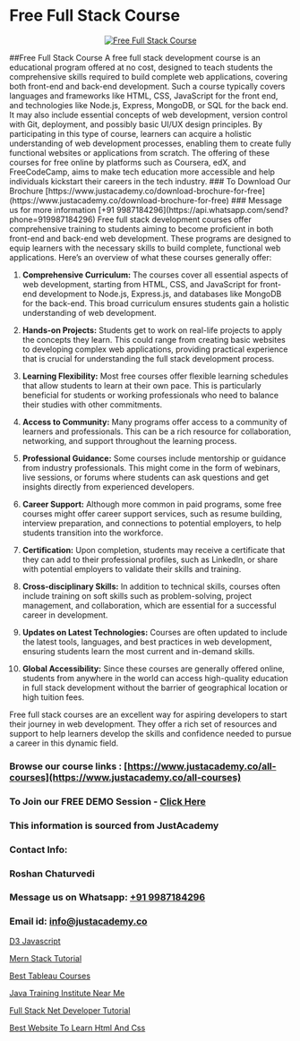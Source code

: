 # Free Full Stack Course

<p align="center">
  <a href="https://justacademy.co/program-detail/full-stack-web-development">
    <img src="https://justacademy.co/storage2/program_images/1704700371.webp" alt="Free Full Stack Course">
  </a>
</p>
##Free Full Stack Course
A free full stack development course is an educational program offered at no cost, designed to teach students the comprehensive skills required to build complete web applications, covering both front-end and back-end development. Such a course typically covers languages and frameworks like HTML, CSS, JavaScript for the front end, and technologies like Node.js, Express, MongoDB, or SQL for the back end. It may also include essential concepts of web development, version control with Git, deployment, and possibly basic UI/UX design principles. By participating in this type of course, learners can acquire a holistic understanding of web development processes, enabling them to create fully functional websites or applications from scratch. The offering of these courses for free online by platforms such as Coursera, edX, and FreeCodeCamp, aims to make tech education more accessible and help individuals kickstart their careers in the tech industry.
### To Download Our Brochure [https://www.justacademy.co/download-brochure-for-free](https://www.justacademy.co/download-brochure-for-free)
### Message us for more information [+91 9987184296](https://api.whatsapp.com/send?phone=919987184296)
Free full stack development courses offer comprehensive training to students aiming to become proficient in both front-end and back-end web development. These programs are designed to equip learners with the necessary skills to build complete, functional web applications. Here’s an overview of what these courses generally offer:

1) **Comprehensive Curriculum:** The courses cover all essential aspects of web development, starting from HTML, CSS, and JavaScript for front-end development to Node.js, Express.js, and databases like MongoDB for the back-end. This broad curriculum ensures students gain a holistic understanding of web development.

2) **Hands-on Projects:** Students get to work on real-life projects to apply the concepts they learn. This could range from creating basic websites to developing complex web applications, providing practical experience that is crucial for understanding the full stack development process.

3) **Learning Flexibility:** Most free courses offer flexible learning schedules that allow students to learn at their own pace. This is particularly beneficial for students or working professionals who need to balance their studies with other commitments.

4) **Access to Community:** Many programs offer access to a community of learners and professionals. This can be a rich resource for collaboration, networking, and support throughout the learning process.

5) **Professional Guidance:** Some courses include mentorship or guidance from industry professionals. This might come in the form of webinars, live sessions, or forums where students can ask questions and get insights directly from experienced developers.

6) **Career Support:** Although more common in paid programs, some free courses might offer career support services, such as resume building, interview preparation, and connections to potential employers, to help students transition into the workforce.

7) **Certification:** Upon completion, students may receive a certificate that they can add to their professional profiles, such as LinkedIn, or share with potential employers to validate their skills and training.

8) **Cross-disciplinary Skills:** In addition to technical skills, courses often include training on soft skills such as problem-solving, project management, and collaboration, which are essential for a successful career in development.

9) **Updates on Latest Technologies:** Courses are often updated to include the latest tools, languages, and best practices in web development, ensuring students learn the most current and in-demand skills.

10) **Global Accessibility:** Since these courses are generally offered online, students from anywhere in the world can access high-quality education in full stack development without the barrier of geographical location or high tuition fees.

Free full stack courses are an excellent way for aspiring developers to start their journey in web development. They offer a rich set of resources and support to help learners develop the skills and confidence needed to pursue a career in this dynamic field.

### Browse our course links : [https://www.justacademy.co/all-courses](https://www.justacademy.co/all-courses) 
### To Join our FREE DEMO Session - [Click Here](https://www.justacademy.co/register-for-course-demo)


### This information is sourced from JustAcademy
### Contact Info:
### Roshan Chaturvedi
### Message us on Whatsapp: [+91 9987184296](https://api.whatsapp.com/send?phone=919987184296)
### Email id: [info@justacademy.co](mailto:info@justacademy.co)
                
[D3 Javascript](https://www.linkedin.com/pulse/d3-javascript-justacademy-chennai-6b2pc?trackingId=APsPz4rQ3I7NgneeYr%2FhtA%3D%3D&lipi=urn%3Ali%3Apage%3Ad_flagship3_company_admin%3BjPw0ei4cQfe0InHd%2FK206Q%3D%3D)

[Mern Stack Tutorial](https://www.linkedin.com/pulse/mern-stack-tutorial-justacademy-boston-c7w8c/)

[Best Tableau Courses](https://medium.com/@mistersumit961/best-tableau-courses-442d35a84c92)

[Java Training Institute Near Me](https://medium.com/@kamblerajas684/java-training-institute-near-me-cba185262c2d)

[Full Stack Net Developer Tutorial](https://justacademyin.github.io/Articles/Full-Stack-Net-Developer-Tutorial)

[Best Website To Learn Html And Css](https://justacademyin.github.io/justacademy/best-website-to-learn-html-and-css)

